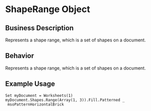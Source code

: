 # ShapeRange Object

## Business Description
Represents a shape range, which is a set of shapes on a document.

## Behavior
Represents a shape range, which is a set of shapes on a document.

## Example Usage
```vba
Set myDocument = Worksheets(1) 
myDocument.Shapes.Range(Array(1, 3)).Fill.Patterned _ 
 msoPatternHorizontalBrick
```